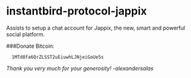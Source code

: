 instantbird-protocol-jappix
===========================

Assists to setup a chat account for Jappix, the new, smart and powerful social platform.


###Donate Bitcoin:
      
      1MTd8fa6QrZLSST2uEiuwhLJNjeiGoUe5s
      
_Thank you very much for your generosity! -alexandersalas_